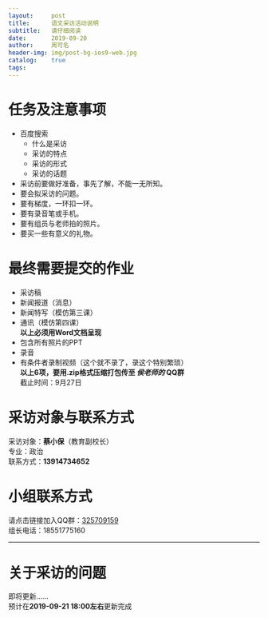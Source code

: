 ```yaml
---
layout:     post
title:      语文采访活动说明
subtitle:   请仔细阅读
date:       2019-09-20
author:     周可名
header-img: img/post-bg-ios9-web.jpg
catalog:    true
tags:
---
```

**任务及注意事项**
=======
* 百度搜索  
  * 什么是采访  
  * 采访的特点  
  * 采访的形式  
  * 采访的话题  
* 采访前要做好准备，事先了解，不能一无所知。  
* 要会拟采访的问题。  
* 要有梯度，一环扣一环。  
* 要有录音笔或手机。  
* 要有组员与老师拍的照片。  
* 要买一些有意义的礼物。  

**最终需要提交的作业**
=======
* 采访稿  
* 新闻报道（消息）  
* 新闻特写（模仿第三课）
* 通讯（模仿第四课）  
**以上必须用Word文档呈现**  
* 包含所有照片的PPT  
* 录音  
* 有条件者录制视频（这个就不录了，录这个特别繁琐）  
**以上6项，要用.zip格式压缩打包传至 _侯老师的_ QQ群**  
截止时间：9月27日

**采访对象与联系方式**
=======
采访对象：**蔡小保**（教育副校长）  
专业：政治  
联系方式：**13914734652**

**小组联系方式**
=======
请点击链接加入QQ群：[325709159](https://jq.qq.com/?_wv=1027&k=55jYsyY/)  
组长电话：18551775160

---

**关于采访的问题**
=======
即将更新……  
预计在**2019-09-21 18:00左右**更新完成